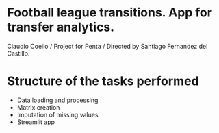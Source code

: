 # Football league transitions. App for transfer analytics.

Claudio Coello /
Project for Penta / 
Directed by Santiago Fernandez del Castillo.

# Structure of the tasks performed 
- Data loading and processing
- Matrix creation
- Imputation of missing values
- Streamlit app
